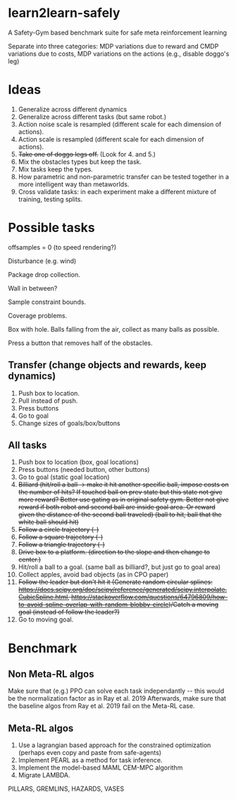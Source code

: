 # learn2learn-safely
A Safety-Gym based benchmark suite for safe meta reinforcement learning

Separate into three categories: MDP variations due to reward and CMDP variations due to costs, MDP variations on the actions (e.g., disable doggo's leg)

# Ideas
1. Generalize across different dynamics
2. Generalize across different tasks (but same robot.)
4. Action noise scale is resampled (different scale for each dimension of actions).
5. Action scale is resampled (different scale for each dimension of actions).
6. ~~Take one of doggo legs off.~~ (Look for 4. and 5.)
12. Mix the obstacles types but keep the task.
13. Mix tasks keep the types.
14. How parametric and non-parametric transfer can be tested together in a more intelligent way than metaworlds.
15. Cross validate tasks: in each experiment make a different mixture of training, testing splits.

# Possible tasks

offsamples = 0 (to speed rendering?)

Disturbance (e.g. wind)

Package drop collection.

Wall in between?

Sample constraint bounds.

Coverage problems.

Box with hole. Balls falling from the air, collect as many balls as possible.

Press a button that removes half of the obstacles.

## Transfer (change objects and rewards, keep dynamics)
1. Push box to location.
2. Pull instead of push.
3. Press buttons
4. Go to goal
7. Change sizes of goals/box/buttons

## All tasks
1. Push box to location (box, goal locations)
2. Press buttons (needed button, other buttons)
3. Go to goal (static goal location)
4. ~~Billiard (hit/roll a ball -> make it hit another specific ball, impose costs on the number of hits? If touched ball on prev state but this state not give more reward? Better use gating as in original safety gym. Better not give reward if both robot and second ball are inside goal area. Or reward given the distance of the second ball traveled) (ball to hit, ball that the white ball should hit)~~
5. ~~Follow a circle trajectory (-)~~
6. ~~Follow a square trajectory (-)~~
7. ~~Follow a triangle trajectory (-)~~
8. ~~Drive box to a platform. (direction to the slope and then change to center.)~~
9. Hit/roll a ball to a goal. (same ball as billiard?, but just go to goal area)
10. Collect apples, avoid bad objects (as in CPO paper)
11. ~~Follow the leader but don't hit it (Generate random circular splines: https://docs.scipy.org/doc/scipy/reference/generated/scipy.interpolate.CubicSpline.html, https://stackoverflow.com/questions/64796809/how-to-avoid-spline-overlap-with-random-blobby-circle)/Catch a moving goal (instead of follow the leader?)~~
12. Go to moving goal.

# Benchmark
## Non Meta-RL algos
Make sure that (e.g.) PPO can solve each task independantly -- this would be the normalization factor as in Ray et al. 2019
Afterwards, make sure that the baseline algos from Ray et al. 2019 fail on the Meta-RL case.

## Meta-RL algos
1. Use a lagrangian based approach for the constrained optimization (perhaps even copy and paste from safe-agents)
2. Implement PEARL as a method for task inference.
3. Implement the model-based MAML CEM-MPC algorithm
4. Migrate LAMBDA.






PILLARS, GREMLINS, HAZARDS, VASES
